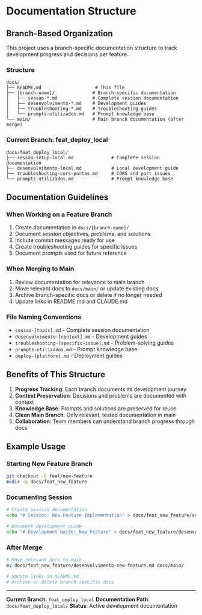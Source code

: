 # Documentation Structure

## Branch-Based Organization

This project uses a branch-specific documentation structure to track development progress and decisions per feature.

### Structure
```
docs/
├── README.md                    # This file
├── [branch-name]/              # Branch-specific documentation
│   ├── sessao-*.md             # Complete session documentation
│   ├── desenvolvimento-*.md    # Development guides
│   ├── troubleshooting-*.md    # Troubleshooting guides
│   └── prompts-utilizados.md   # Prompt knowledge base
└── main/                       # Main branch documentation (after merge)
```

### Current Branch: feat_deploy_local
```
docs/feat_deploy_local/
├── sessao-setup-local.md              # Complete session documentation
├── desenvolvimento-local.md           # Local development guide
├── troubleshooting-cors-portas.md     # CORS and port issues
└── prompts-utilizados.md              # Prompt knowledge base
```

## Documentation Guidelines

### When Working on a Feature Branch
1. Create documentation in `docs/[branch-name]/`
2. Document session objectives, problems, and solutions
3. Include commit messages ready for use
4. Create troubleshooting guides for specific issues
5. Document prompts used for future reference

### When Merging to Main
1. Review documentation for relevance to main branch
2. Move relevant docs to `docs/main/` or update existing docs
3. Archive branch-specific docs or delete if no longer needed
4. Update links in README.md and CLAUDE.md

### File Naming Conventions
- `sessao-[topic].md` - Complete session documentation
- `desenvolvimento-[context].md` - Development guides
- `troubleshooting-[specific-issue].md` - Problem-solving guides
- `prompts-utilizados.md` - Prompt knowledge base
- `deploy-[platform].md` - Deployment guides

## Benefits of This Structure

1. **Progress Tracking**: Each branch documents its development journey
2. **Context Preservation**: Decisions and problems are documented with context
3. **Knowledge Base**: Prompts and solutions are preserved for reuse
4. **Clean Main Branch**: Only relevant, tested documentation in main
5. **Collaboration**: Team members can understand branch progress through docs

## Example Usage

### Starting New Feature Branch
```bash
git checkout -b feat/new-feature
mkdir -p docs/feat_new_feature
```

### Documenting Session
```bash
# Create session documentation
echo "# Session: New Feature Implementation" > docs/feat_new_feature/sessao-new-feature.md

# Document development guide
echo "# Development Guide: New Feature" > docs/feat_new_feature/desenvolvimento-new-feature.md
```

### After Merge
```bash
# Move relevant docs to main
mv docs/feat_new_feature/desenvolvimento-new-feature.md docs/main/

# Update links in README.md
# Archive or delete branch-specific docs
```

---

**Current Branch**: `feat_deploy_local`
**Documentation Path**: `docs/feat_deploy_local/`
**Status**: Active development documentation